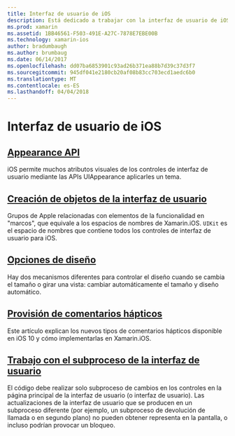 ```yaml
---
title: Interfaz de usuario de iOS
description: Está dedicado a trabajar con la interfaz de usuario de iOS en una aplicación de Xamarin.iOS.
ms.prod: xamarin
ms.assetid: 1BB46561-F503-491E-A27C-7878E7EBE00B
ms.technology: xamarin-ios
author: bradumbaugh
ms.author: brumbaug
ms.date: 06/14/2017
ms.openlocfilehash: dd07ba6853901c93ad26b371ea88b7d39c37d3f7
ms.sourcegitcommit: 945df041e2180cb20af08b83cc703ecd1aedc6b0
ms.translationtype: MT
ms.contentlocale: es-ES
ms.lasthandoff: 04/04/2018
---
```

# <a name="user-interface-in-ios"></a>Interfaz de usuario de iOS

## <a name="appearance-apiintroduction-to-the-appearance-apimd"></a>[Appearance API](introduction-to-the-appearance-api.md)

iOS permite muchos atributos visuales de los controles de interfaz de usuario mediante las APIs UIAppearance aplicarles un tema.

## <a name="creating-user-interface-objectsiosuser-interfaceios-uicreating-ui-objectsmd"></a>[Creación de objetos de la interfaz de usuario](~/ios/user-interface/ios-ui/creating-ui-objects.md)

Grupos de Apple relacionadas con elementos de la funcionalidad en "marcos", que equivale a los espacios de nombres de Xamarin.iOS. `UIKit` es el espacio de nombres que contiene todos los controles de interfaz de usuario para iOS.

## <a name="layout-optionsiosuser-interfaceios-uilayout-optionsmd"></a>[Opciones de diseño](~/ios/user-interface/ios-ui/layout-options.md)

Hay dos mecanismos diferentes para controlar el diseño cuando se cambia el tamaño o girar una vista: cambiar automáticamente el tamaño y diseño automático.

## <a name="providing-haptic-feedbackiosuser-interfaceios-uihaptic-feedbackmd"></a>[Provisión de comentarios hápticos](~/ios/user-interface/ios-ui/haptic-feedback.md)

Este artículo explican los nuevos tipos de comentarios hápticos disponible en iOS 10 y cómo implementarlas en Xamarin.iOS.

## <a name="working-with-the-ui-threadiosuser-interfaceios-uiui-threadmd"></a>[Trabajo con el subproceso de la interfaz de usuario](~/ios/user-interface/ios-ui/ui-thread.md)

El código debe realizar solo subproceso de cambios en los controles en la página principal de la interfaz de usuario (o interfaz de usuario). Las actualizaciones de la interfaz de usuario que se producen en un subproceso diferente (por ejemplo, un subproceso de devolución de llamada o en segundo plano) no pueden obtener representa en la pantalla, o incluso podrían provocar un bloqueo.




